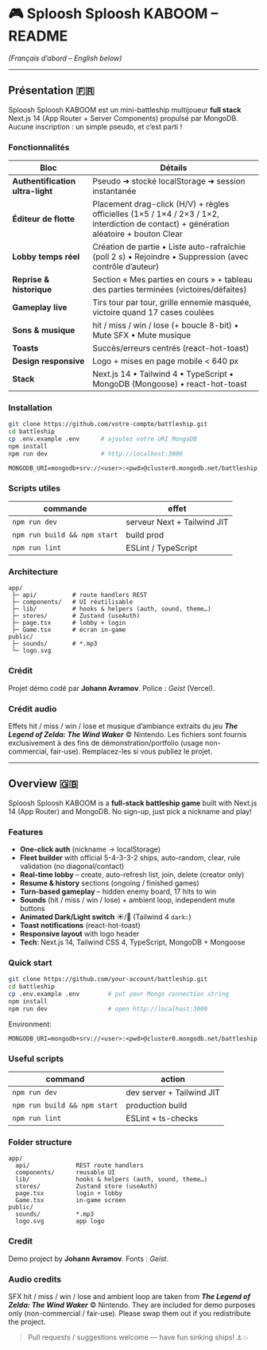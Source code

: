 # 🎮 Sploosh Sploosh KABOOM – README

*(Français d’abord – English below)*

---

## Présentation 🇫🇷

Sploosh Sploosh KABOOM est un mini-battleship multijoueur **full stack** Next.js 14
(App Router + Server Components) propulsé par MongoDB.
Aucune inscription : un simple pseudo, et c’est parti !

### Fonctionnalités

| Bloc                             | Détails                                                                                                                                |
| -------------------------------- | -------------------------------------------------------------------------------------------------------------------------------------- |
| **Authentification ultra-light** | Pseudo ➜ stocké localStorage ➜ session instantanée                                                                                     |
| **Éditeur de flotte**            | Placement drag-click (H/V) + règles officielles (1×5 / 1×4 / 2×3 / 1×2, interdiction de contact) + génération aléatoire + bouton Clear |
| **Lobby temps réel**             | Création de partie • Liste auto-rafraîchie (poll 2 s) • Rejoindre • Suppression (avec contrôle d’auteur)                               |
| **Reprise & historique**         | Section « Mes parties en cours » + tableau des parties terminées (victoires/défaites)                                                  |
| **Gameplay live**                | Tirs tour par tour, grille ennemie masquée, victoire quand 17 cases coulées                                                            |
| **Sons & musique**               | hit / miss / win / lose (+ boucle 8-bit) • Mute SFX • Mute musique                                                                     |
| **Toasts**                       | Succès/erreurs centrés (react-hot-toast)                                                                                               |
| **Design responsive**            | Logo + mises en page mobile < 640 px                                                                                                   |
| **Stack**                        | Next.js 14 • Tailwind 4 • TypeScript • MongoDB (Mongoose) • react-hot-toast                                                            |

### Installation

```bash
git clone https://github.com/votre-compte/battleship.git
cd battleship
cp .env.example .env      # ajoutez votre URI MongoDB
npm install
npm run dev               # http://localhost:3000
```

`MONGODB_URI=mongodb+srv://<user>:<pwd>@cluster0.mongodb.net/battleship`

### Scripts utiles

| commande                     | effet                       |
| ---------------------------- | --------------------------- |
| `npm run dev`                | serveur Next + Tailwind JIT |
| `npm run build && npm start` | build prod                  |
| `npm run lint`               | ESLint / TypeScript         |

### Architecture

```
app/
 ├─ api/          # route handlers REST
 ├─ components/   # UI réutilisable
 ├─ lib/          # hooks & helpers (auth, sound, theme…)
 ├─ stores/       # Zustand (useAuth)
 ├─ page.tsx      # lobby + login
 ├─ Game.tsx      # écran in-game
public/
 ├─ sounds/       # *.mp3
 └─ logo.svg
```

### Crédit

Projet démo codé par **Johann Avramov**.
Police : *Geist* (Vercel).

 ### Crédit audio
Effets hit / miss / win / lose et musique d’ambiance extraits du jeu
***The Legend of Zelda: The Wind Waker*** © Nintendo.
Les fichiers sont fournis exclusivement à des fins de démonstration/portfolio
(usage non-commercial, fair-use). Remplacez-les si vous publiez le projet.

---

## Overview 🇬🇧

Sploosh Sploosh KABOOM is a **full-stack battleship game** built with Next.js 14
(App Router) and MongoDB. No sign-up, just pick a nickname and play!

### Features

* **One-click auth** (nickname → localStorage)
* **Fleet builder** with official 5-4-3-3-2 ships, auto-random, clear, rule
  validation (no diagonal/contact)
* **Real-time lobby** – create, auto-refresh list, join, delete (creator only)
* **Resume & history** sections (ongoing / finished games)
* **Turn-based gameplay** – hidden enemy board, 17 hits to win
* **Sounds** (hit / miss / win / lose) + ambient loop, independent mute buttons
* **Animated Dark/Light switch** ☀️/🌙 (Tailwind 4 `dark:`)
* **Toast notifications** (react-hot-toast)
* **Responsive layout** with logo header
* **Tech**: Next.js 14, Tailwind CSS 4, TypeScript, MongoDB + Mongoose

### Quick start

```bash
git clone https://github.com/your-account/battleship.git
cd battleship
cp .env.example .env        # put your Mongo connection string
npm install
npm run dev                 # open http://localhost:3000
```

Environment:

```
MONGODB_URI=mongodb+srv://<user>:<pwd>@cluster0.mongodb.net/battleship
```

### Useful scripts

| command                      | action                    |
| ---------------------------- | ------------------------- |
| `npm run dev`                | dev server + Tailwind JIT |
| `npm run build && npm start` | production build          |
| `npm run lint`               | ESLint + ts-checks        |

### Folder structure

```
app/
  api/             REST route handlers
  components/      reusable UI
  lib/             hooks & helpers (auth, sound, theme…)
  stores/          Zustand store (useAuth)
  page.tsx         login + lobby
  Game.tsx         in-game screen
public/
  sounds/          *.mp3
  logo.svg         app logo
```

### Credit

Demo project by **Johann Avramov**.
Fonts : *Geist*.

### Audio credits
SFX hit / miss / win / lose and ambient loop are taken from
***The Legend of Zelda: The Wind Waker*** © Nintendo.
They are included for demo purposes only (non-commercial / fair-use).
Please swap them out if you redistribute the project.

> Pull requests / suggestions welcome — have fun sinking ships! ⚓️💥

